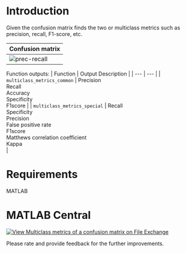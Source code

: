 # Introduction
Given the confusion matrix finds the two or multiclass metrics such as precision, recall, F1-score, etc.

| Confusion matrix |
| ------------- | 
| ![prec-recall](https://user-images.githubusercontent.com/28588878/151140570-1259cc2a-9457-4b42-be0c-9f25dc89f93e.png)|

Function outputs:
| Function | Output Description |
| --- | --- |
| `multiclass_metrics_common` | Precision <br> Recall <br> Accuracy <br> Specificity <br> F1score |
| `multiclass_metrics_special` | Recall <br> Specificity <br> Precision <br> False positive rate <br> F1score <br> Matthews correlation coefficient <br> Kappa <br>|


# Requirements
MATLAB

# MATLAB Central
[![View Multiclass metrics of a confusion matrix on File Exchange](https://www.mathworks.com/matlabcentral/images/matlab-file-exchange.svg)](https://www.mathworks.com/matlabcentral/fileexchange/105825-multiclass-metrics-of-a-confusion-matrix)

Please rate and provide feedback for the further improvements.
